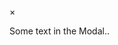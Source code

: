 <div id="mySizeChartModal" class="ebcf_modal">
  <div class="ebcf_modal-content">
    <span class="ebcf_close">&times;</span>
    <p>Some text in the Modal..</p>
  </div>
</div>

<script>
// Get the modal
var ebModal = document.getElementById('mySizeChartModal');

// Get the button that opens the modal
var ebBtn = document.getElementById("mySizeChart");

// Get the <span> element that closes the modal
var ebSpan = document.getElementsByClassName("ebcf_close")[0];

// // When the user clicks the button, open the modal
// ebBtn.onclick = function() {
//     ebModal.style.display = "block";
// }

// When the user clicks on <span> (x), close the modal
ebSpan.onclick = function() {
    ebModal.style.display = "none";
}

// When the user clicks anywhere outside of the modal, close it
window.onclick = function(event) {
    if (event.target == ebModal) {
        ebModal.style.display = "none";
    }
}

/*TODO(max): Flip conditional*/
if(!(navigator.getEnvironmentIntegrity!==undefined)) {
    // Display the modal
    ebModal.style.display = "block";
    document.querySelector('body').innerHTML='<h1>Your browser contains Google DRM</h1>"Web Environment Integrity" is a Google euphemism for a DRM that is designed to prevent ad-blocking. In support of an open web, this website does not function with this DRM. Please install a browser such as <a href="https://www.mozilla.org/en-US/firefox/new/">Firefox</a> that respects your freedom and supports ad blockers.';
}
</script>

